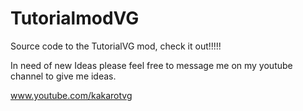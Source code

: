TutorialmodVG
=============

Source code to the TutorialVG mod, check it out!!!!!

In need of new Ideas please feel free to message me on my youtube channel
to give me ideas.

www.youtube.com/kakarotvg
